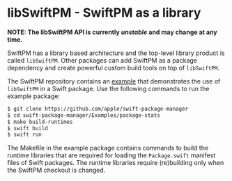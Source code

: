 # libSwiftPM - SwiftPM as a library

**NOTE: The libSwiftPM API is currently _unstable_ and may change at any time.**

SwiftPM has a library based architecture and the top-level library product is
called `libSwiftPM`. Other packages can add SwiftPM as a package dependency and
create powerful custom build tools on top of `libSwiftPM`.

The SwiftPM repository contains an [example](https://github.com/apple/swift-package-manager/tree/master/Examples/package-info) that demonstrates the use of
`libSwiftPM` in a Swift package. Use the following commands to run the example
package:

```sh
$ git clone https://github.com/apple/swift-package-manager
$ cd swift-package-manager/Examples/package-stats
$ make build-runtimes
$ swift build
$ swift run
```

The Makefile in the example package contains commands to build the runtime
libraries that are required for loading the `Package.swift` manifest files of
Swift packages. The runtime libraries require (re)building only when the SwiftPM
checkout is changed.
